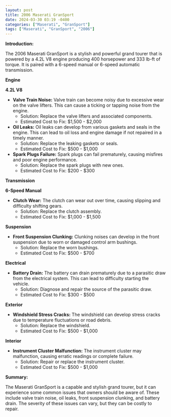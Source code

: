 ```yaml
---
layout: post
title: 2006 Maserati GranSport
date: 2024-03-30 03:19 -0400
categories: ["Maserati", "GranSport"]
tags: ["Maserati", "GranSport", "2006"]
---
```

**Introduction:**

The 2006 Maserati GranSport is a stylish and powerful grand tourer that is powered by a 4.2L V8 engine producing 400 horsepower and 333 lb-ft of torque. It is paired with a 6-speed manual or 6-speed automatic transmission.

**Engine**

**4.2L V8**

* **Valve Train Noise:** Valve train can become noisy due to excessive wear on the valve lifters. This can cause a ticking or tapping noise from the engine.
    * Solution: Replace the valve lifters and associated components.
    * Estimated Cost to Fix: $1,500 - $2,000
* **Oil Leaks:** Oil leaks can develop from various gaskets and seals in the engine. This can lead to oil loss and engine damage if not repaired in a timely manner.
    * Solution: Replace the leaking gaskets or seals.
    * Estimated Cost to Fix: $500 - $1,000
* **Spark Plugs Failure:** Spark plugs can fail prematurely, causing misfires and poor engine performance.
    * Solution: Replace the spark plugs with new ones.
    * Estimated Cost to Fix: $200 - $300

**Transmission**

**6-Speed Manual**

* **Clutch Wear:** The clutch can wear out over time, causing slipping and difficulty shifting gears.
    * Solution: Replace the clutch assembly.
    * Estimated Cost to Fix: $1,000 - $1,500

**Suspension**

* **Front Suspension Clunking:** Clunking noises can develop in the front suspension due to worn or damaged control arm bushings.
    * Solution: Replace the worn bushings.
    * Estimated Cost to Fix: $500 - $700

**Electrical**

* **Battery Drain:** The battery can drain prematurely due to a parasitic draw from the electrical system. This can lead to difficulty starting the vehicle.
    * Solution: Diagnose and repair the source of the parasitic draw.
    * Estimated Cost to Fix: $300 - $500

**Exterior**

* **Windshield Stress Cracks:** The windshield can develop stress cracks due to temperature fluctuations or road debris.
    * Solution: Replace the windshield.
    * Estimated Cost to Fix: $500 - $1,000

**Interior**

* **Instrument Cluster Malfunction:** The instrument cluster may malfunction, causing erratic readings or complete failure.
    * Solution: Repair or replace the instrument cluster.
    * Estimated Cost to Fix: $500 - $1,000

**Summary:**

The Maserati GranSport is a capable and stylish grand tourer, but it can experience some common issues that owners should be aware of. These include valve train noise, oil leaks, front suspension clunking, and battery drain. The severity of these issues can vary, but they can be costly to repair.
